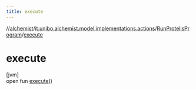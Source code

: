 ```yaml
---
title: execute
---
```

//[alchemist](../../../index.html)/[it.unibo.alchemist.model.implementations.actions](../index.html)/[RunProtelisProgram](index.html)/[execute](execute.html)



# execute



[jvm]\
open fun [execute](execute.html)()




